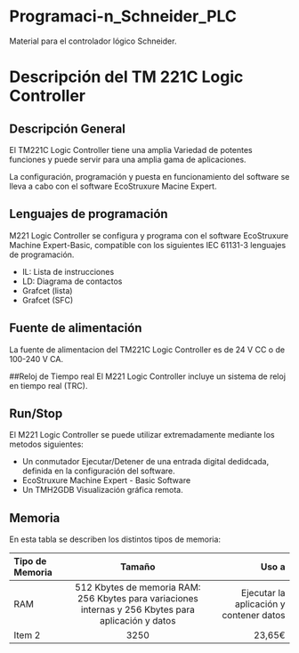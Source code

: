 # Programaci-n_Schneider_PLC
Material para el controlador lógico Schneider.
# Descripción del TM 221C Logic Controller

## Descripción General

El TM221C Logic Controller tiene una amplia Variedad de potentes funciones y puede servir para una amplia gama de aplicaciones.

La configuración, programación y puesta en funcionamiento del software se lleva a cabo con el software EcoStruxure Macine Expert.

## Lenguajes de programación
M221 Logic Controller se configura y programa con el software EcoStruxure Machine Expert-Basic, compatible con los siguientes IEC 61131-3 lenguajes de programación.

* IL: Lista de instrucciones
* LD: Diagrama de contactos
* Grafcet (lista)
* Grafcet (SFC)

## Fuente de alimentación 
La fuente de alimentacion del TM221C Logic Controller es de 24 V CC o de 100-240 V CA.

##Reloj de Tiempo real
El M221 Logic Controller incluye un sistema de reloj en tiempo real (TRC).

## Run/Stop
El M221 Logic Controller se puede utilizar extremadamente mediante los metodos siguientes:
* Un conmutador Ejecutar/Detener de una entrada digital dedidcada, definida en la configuración del software.
* EcoStruxure Machine Expert - Basic Software
* Un TMH2GDB Visualización gráfica remota.

## Memoria 
En esta tabla se describen los distintos tipos de memoria:

| **Tipo de Memoria** | **Tamaño** | **Uso a** |
| :------- | :------: | -----: |
|  RAM   | 512 Kbytes de memoria RAM: 256 Kbytes para variaciones internas y 256 Kbytes para aplicación y datos       | Ejecutar la aplicación y contener datos   |
| Item 2   | 3250     | 23,65€ |
